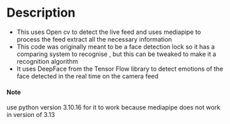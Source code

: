 # Description
* This uses Open cv to detect the live feed and uses mediapipe to process the feed extract all the necessary information
* This code was originally meant to be a face detection lock so it has a comparing system to recognise , but this can be tweaked to make it a recognition algorithm
* It uses DeepFace from the Tensor Flow library to detect emotions of the face detected in the real time on the camera feed

#### Note 
use python version 3.10.16 for it to work because mediapipe does not work in version of 3.13
